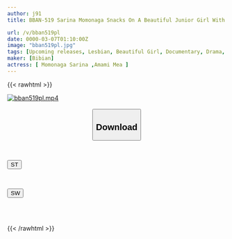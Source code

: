 ```yaml
---
author: j91
title: BBAN-519 Sarina Momonaga Snacks On A Beautiful Junior Girl With Outstanding Transparency. The Ultimate Beautiful Lesbian Sex. Mea Amami Lesbian Debut. Mea Amami Sarina Momonaga

url: /v/bban519pl
date: 0000-03-07T01:10:00Z
image: "bban519pl.jpg"
tags: [Upcoming releases, Lesbian, Beautiful Girl, Documentary, Drama, Kiss	]
maker: [Bibian]
actress: [ Momonaga Sarina ,Amami Mea ]
---
```



{{< rawhtml >}}

<div class="video" data-videoid="pending_link.html">
    <a href="javascript:;">
        <img src="/v/bban519pl/bban519pl.jpg" width="WIDTH" height="HEIGHT" alt="bban519pl.mp4" loading="lazy">
    </a>
</div>

<script type="text/javascript" src="https://j91.asia/asset/on-demand-pend.js"></script>

<br>
  <link rel="stylesheet" href="https://j91.asia/asset/bs5.css">
  
  <center>
  <button class="btn btn-primary" type="button" data-bs-toggle="collapse" data-bs-target=".multi-collapse" aria-expanded="false" aria-controls="multiCollapseExample1 multiCollapseExample2"><h2>Download</h2></button></center>
</p>
<div class="row">
  <div class="col">
    <div class="collapse multi-collapse" id="multiCollapseExample1">
      <div class="card card-body">
	      	      <br>
<div class="buttons">  
<p><a href="https://j91.asia/pending_link.html" target="_blank"><button class="btn-hover color-3"><i class="fa fa-download"></i> ST</button></a></p></div>
    </div>
  </div>
</div>
  <div class="col">
    <div class="collapse multi-collapse" id="multiCollapseExample2">
      <div class="card card-body">
	      <br>
<div class="buttons">
<p><a href="https://j91.asia/pending_link.html" target="_blank"><button class="btn-hover color-2"><i class="fa fa-download"></i> SW</button></a></p></div>
<br><br>
      </div>
    </div>
  </div>
</div>

{{< /rawhtml >}}